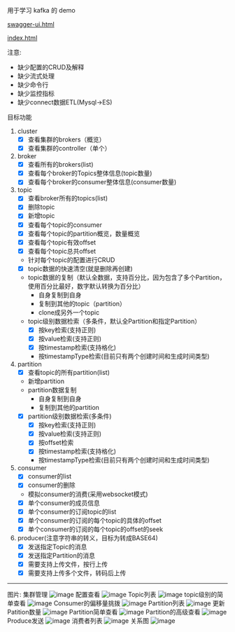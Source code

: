 用于学习 kafka 的 demo

[swagger-ui.html](http://localhost:8787/demo_kafka/swagger-ui.html)

[index.html](http://localhost:8787/demo_kafka/index.html)


注意:
* 缺少配置的CRUD及解释
* 缺少流式处理
* 缺少命令行
* 缺少监控指标
* 缺少connect数据ETL(Mysql->ES)

目标功能
1. cluster
   * [x] 查看集群的brokers（概览）
   * [x] 查看集群的controller（单个）
2. broker
   * [x] 查看所有的brokers(list)
   * [x] 查看每个broker的Topics整体信息(topic数量)
   * [x] 查看每个broker的consumer整体信息(consumer数量)
3. topic
   * [x] 查看broker所有的topics(list)
   * [x] 删除topic
   * [x] 新增topic
   * [x] 查看每个topic的consumer
   * [x] 查看每个topic的partition概览，数量概览
   * [x] 查看每个topic有效offset
   * [x] 查看每个topic总共offset
   * 针对每个topic的配置进行CRUD
   * [x] topic数据的快速清空(就是删除再创建)
   * topic数据的复制（默认全数据，支持百分比，因为包含了多个Partition，使用百分比最好，数字默认转换为百分比）
     * 自身复制到自身
     * 复制到其他的topic（partition）
     * clone成另外一个topic
   * topic级别数据检索（多条件，默认全Partition和指定Partition）
     * [x] 按key检索(支持正则)
     * [x] 按value检索(支持正则)
     * [x] 按timestamp检索(支持格化)  
     * 按timestampType检索(目前只有两个创建时间和生成时间类型)  
4. partition
   * [x] 查看topic的所有partition(list)
   *  新增partition
   * partition数据复制
     * 自身复制到自身
     * 复制到其他的partition
   * [x] partition级别数据检索(多条件)
     * [x] 按key检索(支持正则)
     * [x] 按value检索(支持正则)
     * [x] 按offset检索
     * [x] 按timestamp检索(支持格化)  
     * 按timestampType检索(目前只有两个创建时间和生成时间类型)    
5. consumer
   * [x] consumer的list
   * [x] consumer的删除
   * 模拟consumer的消费(采用websocket模式)
   * [x] 单个consumer的成员信息
   * [x] 单个consumer的订阅topic的list
   * [x] 单个consumer的订阅的每个topic的具体的offset
   * [x] 单个consumer的订阅的每个topic的offset的seek
6. producer(注意字符串的转义，目标为转成BASE64)
   * [x] 发送指定Topic的消息
   * [x] 发送指定Partition的消息
   * [x] 需要支持上传文件，按行上传
   * [x] 需要支持上传多个文件，转码后上传
   
---

图片:
集群管理
![image](https://raw.githubusercontent.com/chao313/demo_kafka/master/src/main/resources/doc/集群管理.png)
配置查看
![image](https://raw.githubusercontent.com/chao313/demo_kafka/master/src/main/resources/doc/配置查看.png)
Topic列表
![image](https://raw.githubusercontent.com/chao313/demo_kafka/master/src/main/resources/doc/Topic列表.png)
topic级别的简单查看
![image](https://raw.githubusercontent.com/chao313/demo_kafka/master/src/main/resources/doc/topic级别的简单查看.png)
Consumer的偏移量挑拨
![image](https://raw.githubusercontent.com/chao313/demo_kafka/master/src/main/resources/doc/Consumer的偏移量挑拨.png)
Partition列表
![image](https://raw.githubusercontent.com/chao313/demo_kafka/master/src/main/resources/doc/Partition列表.png)
更新Patition数量
![image](https://raw.githubusercontent.com/chao313/demo_kafka/master/src/main/resources/doc/更新Patition数量.png)
Partition简单查看
![image](https://raw.githubusercontent.com/chao313/demo_kafka/master/src/main/resources/doc/Partition简单查看.png)
Partition的高级查看
![image](https://raw.githubusercontent.com/chao313/demo_kafka/master/src/main/resources/doc/Partition的高级查看.png)
Produce发送
![image](https://raw.githubusercontent.com/chao313/demo_kafka/master/src/main/resources/doc/Produce发送.png)
消费者列表
![image](https://raw.githubusercontent.com/chao313/demo_kafka/master/src/main/resources/doc/消费者列表.png)
关系图
![image](https://raw.githubusercontent.com/chao313/demo_kafka/master/src/main/resources/doc/kafka-admin-produce-consumer关系图.png)





   





  

 

 